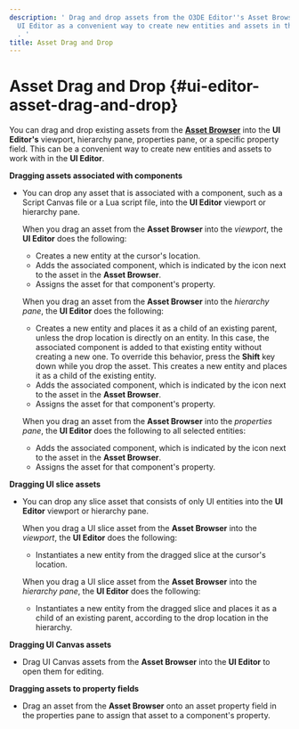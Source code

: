 ```yaml
---
description: ' Drag and drop assets from the O3DE Editor''s Asset Browser into the
  UI Editor as a convenient way to create new entities and assets in the UI Editor
  . '
title: Asset Drag and Drop
---
```

# Asset Drag and Drop {#ui-editor-asset-drag-and-drop}

You can drag and drop existing assets from the **[Asset Browser](/docs/user-guide/features/editor/asset-browser.md)** into the **UI Editor's** viewport, hierarchy pane, properties pane, or a specific property field\. This can be a convenient way to create new entities and assets to work with in the **UI Editor**\.

**Dragging assets associated with components**
+ You can drop any asset that is associated with a component, such as a Script Canvas file or a Lua script file, into the **UI Editor** viewport or hierarchy pane\.

  When you drag an asset from the **Asset Browser** into the *viewport*, the **UI Editor** does the following:
  + Creates a new entity at the cursor's location\.
  + Adds the associated component, which is indicated by the icon next to the asset in the **Asset Browser**\.
  + Assigns the asset for that component's property\.

  When you drag an asset from the **Asset Browser** into the *hierarchy pane*, the **UI Editor** does the following:
  + Creates a new entity and places it as a child of an existing parent, unless the drop location is directly on an entity\. In this case, the associated component is added to that existing entity without creating a new one\. To override this behavior, press the **Shift** key down while you drop the asset\. This creates a new entity and places it as a child of the existing entity\.
  + Adds the associated component, which is indicated by the icon next to the asset in the **Asset Browser**\.
  + Assigns the asset for that component's property\.

  When you drag an asset from the **Asset Browser** into the *properties pane*, the **UI Editor** does the following to all selected entities:
  + Adds the associated component, which is indicated by the icon next to the asset in the **Asset Browser**\.
  + Assigns the asset for that component's property\.

**Dragging UI slice assets**
+ You can drop any slice asset that consists of only UI entities into the **UI Editor** viewport or hierarchy pane\.

  When you drag a UI slice asset from the **Asset Browser** into the *viewport*, the **UI Editor** does the following:
  + Instantiates a new entity from the dragged slice at the cursor's location\.

  When you drag a UI slice asset from the **Asset Browser** into the *hierarchy pane*, the **UI Editor** does the following:
  + Instantiates a new entity from the dragged slice and places it as a child of an existing parent, according to the drop location in the hierarchy\.

**Dragging UI Canvas assets**
+ Drag UI Canvas assets from the **Asset Browser** into the **UI Editor** to open them for editing\.

**Dragging assets to property fields**
+ Drag an asset from the **Asset Browser** onto an asset property field in the properties pane to assign that asset to a component's property\.